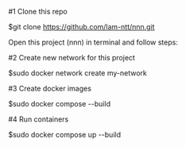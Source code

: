 #1 Clone this repo

$git clone https://github.com/lam-ntt/nnn.git

Open this project (nnn) in terminal and follow steps:

#2 Create new network for this project

$sudo docker network create my-network

#3 Create docker images

$sudo docker compose --build

#4 Run containers

$sudo docker compose up --build